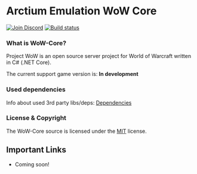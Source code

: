 # Arctium Emulation WoW Core

[![Join Discord](https://img.shields.io/badge/discord-join-7289DA.svg)](https://discord.gg/3wcx5rK) [![Build status](https://ci.appveyor.com/api/projects/status/aaoegmcmp5emmom4/branch/master?svg=true)](https://ci.appveyor.com/project/Fabi/project-wow/branch/master)

### What is WoW-Core?

Project WoW is an open source server project for World of Warcraft written in C# (.NET Core).

The current support game version is: **In development**

### Used dependencies
Info about used 3rd party libs/deps: [Dependencies](https://github.com/Arctium-Emulation/WoW-Core/blob/master/deps/README.md)

### License & Copyright

The WoW-Core source is licensed under the [MIT](https://github.com/Arctium-Emulation/WoW-Core/blob/master/LICENSE) license.

## Important Links

- Coming soon!
